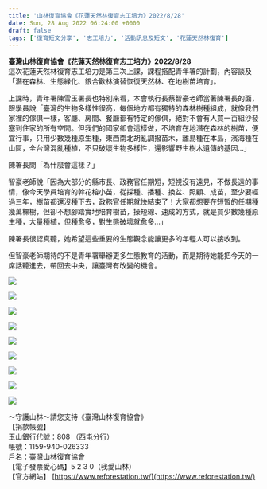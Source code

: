 ```yaml
---
title: '山林復育協會《花蓮天然林復育志工培力》2022/8/28'
date: Sun, 28 Aug 2022 06:24:00 +0000
draft: false
tags: ['復育短文分享', '志工培力', '活動訊息及短文', '花蓮天然林復育']
---
```


**臺灣山林復育協會《花蓮天然林復育志工培力》2022/8/28**  
這次花蓮天然林復育志工培力是第三次上課，課程搭配青年署的計劃，內容談及「潛在森林、生態綠化、銀合歡林演替恢復天然林、在地樹苗培育」。

上課時，青年署陳雪玉署長也特別來看，本會執行長蔡智豪老師當著陳署長的面，跟學員說「臺灣的生物多樣性很高，每個地方都有獨特的森林樹種組成，就像我們家裡的傢俱一樣，客廳、房間、餐廳都有特定的傢俱，絕對不會有人買一百組沙發塞到住家的所有空間。但我們的國家卻會這樣做，不培育在地潛在森林的樹苗，便宜行事，只用少數幾種原生種，東西南北胡亂調撥苗木，離島種在本島，濱海種在山區，全台灣混亂種植，不只破壞生物多樣性，還影響野生樹木遺傳的基因...」

陳署長問「為什麼會這樣？」

智豪老師說「因為大部分的縣市長、政務官任期短，短視沒有遠見，不做長遠的事情，像今天學員培育的幹花榕小苗，從採種、播種、換盆、照顧、成苗，至少要經過三年，樹苗都還沒種下去，政務官任期就快結束了！大家都想要在短暫的任期種幾萬棵樹，但卻不想腳踏實地培育樹苗，操短線、速成的方式，就是買少數幾種原生種，大量種植，但種愈多，對生態破壞就愈多...」

陳署長很認真聽，她希望這些重要的生態觀念能讓更多的年輕人可以接收到。

但智豪老師期待的不是青年署舉辦更多生態教育的活動，而是期待她能把今天的一席話聽進去，帶回去中央，讓臺灣有改變的機會。

![](https://www.reforestation.tw/wp-content/uploads/2022/09/timeline_20220829_231403.jpg)

![](https://www.reforestation.tw/wp-content/uploads/2022/09/timeline_20220829_231405.jpg)

![](https://www.reforestation.tw/wp-content/uploads/2022/09/timeline_20220829_231404.jpg)

![](https://www.reforestation.tw/wp-content/uploads/2022/09/timeline_20220829_231400.jpg)

![](https://www.reforestation.tw/wp-content/uploads/2022/09/timeline_20220829_231357.jpg)

![](https://www.reforestation.tw/wp-content/uploads/2022/09/timeline_20220829_231359.jpg)

![](https://www.reforestation.tw/wp-content/uploads/2022/09/timeline_20220829_231406.jpg)

![](https://www.reforestation.tw/wp-content/uploads/2022/09/timeline_20220829_231402.jpg)

![](https://www.reforestation.tw/wp-content/uploads/2022/09/timeline_20220829_231401.jpg)

～守護山林～請您支持《臺灣山林復育協會》  
【捐款帳號】  
玉山銀行代號：808 （西屯分行）  
帳號：1159-940-026333  
戶名：臺灣山林復育協會  
【電子發票愛心碼】5 2 3 0（我愛山林）  
【官方網站】 [https://www.reforestation.tw/](https://www.reforestation.tw/)